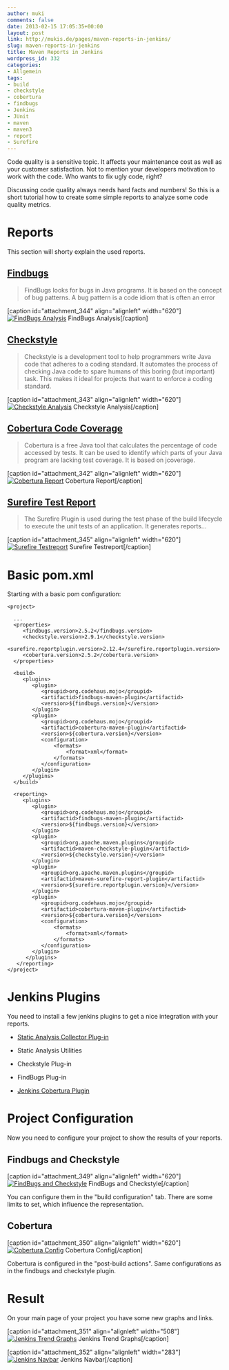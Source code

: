 ```yaml
---
author: muki
comments: false
date: 2013-02-15 17:05:35+00:00
layout: post
link: http://mukis.de/pages/maven-reports-in-jenkins/
slug: maven-reports-in-jenkins
title: Maven Reports in Jenkins
wordpress_id: 332
categories:
- Allgemein
tags:
- build
- checkstyle
- cobertura
- findbugs
- Jenkins
- JUnit
- maven
- maven3
- report
- Surefire
---
```


Code quality is a sensitive topic. It affects your maintenance cost as well as your customer satisfaction. Not to mention your developers motivation to work with the code. Who wants to fix ugly code, right?

Discussing code quality always needs hard facts and numbers! So this is a short tutorial how to create some simple reports to analyze some code quality metrics.


# Reports


This section will shorty explain the used reports.


## [Findbugs](http://mojo.codehaus.org/findbugs-maven-plugin/)




<blockquote>FindBugs looks for bugs in Java programs. It is based on the concept of bug patterns. A bug pattern is a code idiom that is often an error</blockquote>


[caption id="attachment_344" align="alignleft" width="620"][![FindBugs Analysis](http://mukis.de/pages/wp-content/uploads/2013/02/Auswahl_027-1024x271.png)](http://mukis.de/pages/wp-content/uploads/2013/02/Auswahl_027.png) FindBugs Analysis[/caption]


## [Checkstyle](http://maven.apache.org/plugins/maven-checkstyle-plugin/)




<blockquote>Checkstyle is a development tool to help programmers write Java code that adheres to a coding standard. It automates the process of checking Java code to spare humans of this boring (but important) task. This makes it ideal for projects that want to enforce a coding standard.</blockquote>


[caption id="attachment_343" align="alignleft" width="620"][![Checkstyle Analysis](http://mukis.de/pages/wp-content/uploads/2013/02/Auswahl_026-1024x285.png)](http://mukis.de/pages/wp-content/uploads/2013/02/Auswahl_026.png) Checkstyle Analysis[/caption]


## [Cobertura Code Coverage](http://mojo.codehaus.org/cobertura-maven-plugin/)




<blockquote>Cobertura is a free Java tool that calculates the percentage of code accessed by tests. It can be used to identify which parts of your Java program are lacking test coverage. It is based on jcoverage.</blockquote>


[caption id="attachment_342" align="alignleft" width="620"][![Cobertura Report](http://mukis.de/pages/wp-content/uploads/2013/02/Auswahl_025-1024x352.png)](http://mukis.de/pages/wp-content/uploads/2013/02/Auswahl_025.png) Cobertura Report[/caption]


## [Surefire Test Report](http://maven.apache.org/surefire/maven-surefire-plugin/)




<blockquote>The Surefire Plugin is used during the test phase of the build lifecycle to execute the unit tests of an application. It generates reports...</blockquote>


[caption id="attachment_345" align="alignleft" width="620"][![Surefire Testreport](http://mukis.de/pages/wp-content/uploads/2013/02/Auswahl_028-1024x104.png)](http://mukis.de/pages/wp-content/uploads/2013/02/Auswahl_028.png) Surefire Testreport[/caption]


# Basic pom.xml


Starting with a basic pom configuration:


    
    <project>
    
      ...
      <properties>
         <findbugs.version>2.5.2</findbugs.version>
         <checkstyle.version>2.9.1</checkstyle.version>
         <surefire.reportplugin.version>2.12.4</surefire.reportplugin.version>
         <cobertura.version>2.5.2</cobertura.version>
      </properties>
    
      <build>
         <plugins>
            <plugin>
               <groupid>org.codehaus.mojo</groupid>
               <artifactid>findbugs-maven-plugin</artifactid>
               <version>${findbugs.version}</version>
            </plugin>
            <plugin>
               <groupid>org.codehaus.mojo</groupid>
               <artifactid>cobertura-maven-plugin</artifactid>
               <version>${cobertura.version}</version>
               <configuration>
                   <formats>
                       <format>xml</format>
                   </formats>
               </configuration>
            </plugin>
         </plugins>
      </build>
    
      <reporting>
         <plugins>
            <plugin>
               <groupid>org.codehaus.mojo</groupid>
               <artifactid>findbugs-maven-plugin</artifactid>
               <version>${findbugs.version}</version>
            </plugin>
            <plugin>
               <groupid>org.apache.maven.plugins</groupid>
               <artifactid>maven-checkstyle-plugin</artifactid>
               <version>${checkstyle.version}</version>
            </plugin>
            <plugin>
               <groupid>org.apache.maven.plugins</groupid>
               <artifactid>maven-surefire-report-plugin</artifactid>
               <version>${surefire.reportplugin.version}</version>
            </plugin>
            <plugin>
               <groupid>org.codehaus.mojo</groupid>
               <artifactid>cobertura-maven-plugin</artifactid>
               <version>${cobertura.version}</version>
               <configuration>
                   <formats>
                       <format>xml</format>
                   </formats>
               </configuration>
            </plugin>
          </plugins>
       </reporting>
    </project>






# Jenkins Plugins


You need to install a few jenkins plugins to get a nice integration with your reports.



	
  * [Static Analysis Collector Plug-in](https://wiki.jenkins-ci.org/display/JENKINS/Static+Code+Analysis+Plug-ins)

	
  * Static Analysis Utilities

	
  * Checkstyle Plug-in

	
  * FindBugs Plug-in

	
  * [Jenkins Cobertura Plugin](https://wiki.jenkins-ci.org/display/JENKINS/Cobertura+Plugin)




# Project Configuration


Now you need to configure your project to show the results of your reports.


## Findbugs and Checkstyle


[caption id="attachment_349" align="alignleft" width="620"][![FindBugs and Checkstyle](http://mukis.de/pages/wp-content/uploads/2013/02/Auswahl_029-1024x362.png)](http://mukis.de/pages/wp-content/uploads/2013/02/Auswahl_029.png) FindBugs and Checkstyle[/caption]



You can configure them in the "build configuration" tab. There are some limits to set, which influence the representation.


## Cobertura


[caption id="attachment_350" align="alignleft" width="620"][![Cobertura Config](http://mukis.de/pages/wp-content/uploads/2013/02/Auswahl_030-1024x498.png)](http://mukis.de/pages/wp-content/uploads/2013/02/Auswahl_030.png) Cobertura Config[/caption]



Cobertura is configured in the "post-build actions". Same configurations as in the findbugs and checkstyle plugin.


# Result


On your main page of your project you have some new graphs and links.

[caption id="attachment_351" align="alignleft" width="508"][![Jenkins Trend Graphs](http://mukis.de/pages/wp-content/uploads/2013/02/Auswahl_031.png)](http://mukis.de/pages/wp-content/uploads/2013/02/Auswahl_031.png) Jenkins Trend Graphs[/caption]

[caption id="attachment_352" align="alignleft" width="283"][![Jenkins Navbar](http://mukis.de/pages/wp-content/uploads/2013/02/Auswahl_032.png)](http://mukis.de/pages/wp-content/uploads/2013/02/Auswahl_032.png) Jenkins Navbar[/caption]


